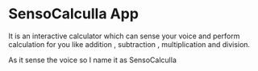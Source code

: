 # SensoCalculla App

It is an interactive calculator which can sense your voice and perform calculation for you like addition , subtraction , multiplication and division.

As it sense the voice so I name it as SensoCalculla
